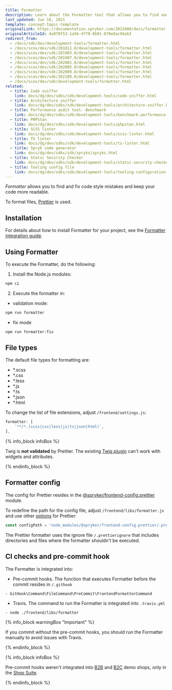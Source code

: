 ```yaml
---
title: Formatter
description: Learn about the Formatter tool that allows you to find and fix mistakes in the code style.
last_updated: Jun 16, 2021
template: concept-topic-template
originalLink: https://documentation.spryker.com/2021080/docs/formatter
originalArticleId: 4a978f53-1a56-4f70-8b91-870e0ac94ab3
redirect_from:
  - /docs/sdk/dev/development-tools/formatter.html
  - /docs/scos/dev/sdk/201811.0/development-tools/formatter.html
  - /docs/scos/dev/sdk/201903.0/development-tools/formatter.html
  - /docs/scos/dev/sdk/201907.0/development-tools/formatter.html
  - /docs/scos/dev/sdk/202001.0/development-tools/formatter.html
  - /docs/scos/dev/sdk/202005.0/development-tools/formatter.html
  - /docs/scos/dev/sdk/202009.0/development-tools/formatter.html
  - /docs/scos/dev/sdk/202108.0/development-tools/formatter.html
  - /docs/scos/dev/sdk/development-tools/formatter.html
related:
  - title: Code sniffer
    link: docs/dg/dev/sdks/sdk/development-tools/code-sniffer.html
  - title: Architecture sniffer
    link: docs/dg/dev/sdks/sdk/development-tools/architecture-sniffer.html
  - title: Performance audit tool- Benchmark
    link: docs/dg/dev/sdks/sdk/development-tools/benchmark-performance-audit-tool.html
  - title: PHPStan
    link: docs/dg/dev/sdks/sdk/development-tools/phpstan.html
  - title: SCSS linter
    link: docs/dg/dev/sdks/sdk/development-tools/scss-linter.html
  - title: TS linter
    link: docs/dg/dev/sdks/sdk/development-tools/ts-linter.html
  - title: Spryk code generator
    link: docs/dg/dev/sdks/sdk/spryks/spryks.html
  - title: Static Security Checker
    link: docs/dg/dev/sdks/sdk/development-tools/static-security-checker.html
  - title: Tooling config file
    link: docs/dg/dev/sdks/sdk/development-tools/tooling-configuration-file.html
---
```


*Formatter* allows you to find and fix code style mistakes and keep your code more readable.

To format files, [Prettier](https://prettier.io/) is used.

## Installation

For details about how to install Formatter for your project, see the [Formatter integration guide](/docs/dg/dev/integrate-and-configure/integrate-development-tools/integrate-formatter.html).

## Using Formatter

To execute the Formatter, do the following:

1. Install the Node.js modules:

```bash
npm ci
```

2. Execute the formatter in:

* validation mode:

```bash
npm run formatter
```

* fix mode

```bash
npm run formatter:fix
```

## File types

The default file types for formatting are:

* *.scss
* *.css
* *.less
* *.js
* *.ts
* *.json
* *.html

To change the list of file extensions, adjust `/frontend/settings.js`:

```js
formatter: [
    `**/*.(scss|css|less|js|ts|json|html)`,
],
```

{% info_block infoBox %}

Twig is **not validated** by Prettier. The existing [Twig plugin](https://github.com/trivago/prettier-plugin-twig-melody) can't work with widgets and attributes.

{% endinfo_block %}

## Formatter config

The config for Prettier resides in the [@spryker/frontend-config.prettier](https://www.npmjs.com/package/@spryker/frontend-config.prettier) module.

To redefine the path for the config file, adjust `/frontend/libs/formatter.js`  and use other [options](https://prettier.io/docs/en/options.html) for Prettier:

```js
const configPath = 'node_modules/@spryker/frontend-config.prettier/.prettierrc.json';
```

The Prettier formatter uses the ignore file `/.prettierignore` that includes directories and files where the formatter shouldn't be executed.

## CI checks and pre-commit hook

The Formatter is integrated into:

* Pre-commit hooks.
The function that executes Formatter before the commit resides in `/.githook`

```
- GitHook\Command\FileCommand\PreCommit\FrontendFormatterCommand
```
* Travis.
The command to run the Formatter is integrated into `.travis.yml`

```
- node ./frontend/libs/formatter
```

{% info_block warningBox "Important" %}

If you commit without the pre-commit hooks, you should run the Formatter manually to avoid issues with Travis.

{% endinfo_block %}

{% info_block infoBox %}

Pre-commit hooks weren't integrated into [B2B](https://github.com/spryker-shop/b2b-demo-shop) and [B2C](https://github.com/spryker-shop/b2c-demo-shop) demo shops, only in the [Shop Suite](https://github.com/spryker-shop/suite).

{% endinfo_block %}
